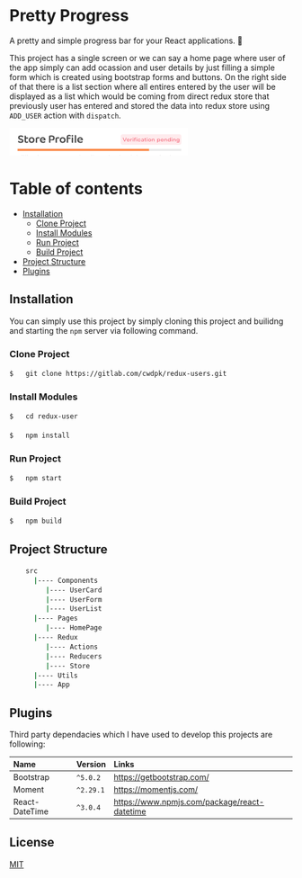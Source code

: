 # Pretty Progress

A pretty and simple progress bar for your React applications. 🚀

This project has a single screen or we can say a home page where user of the app simply can add ocassion and user details by just filling a simple form which is created using bootstrap forms and buttons.
On the right side of that there is a list section where all entires entered by the user will be displayed as a list which would be coming from direct redux store that previously user has entered and stored the data into redux store using `ADD_USER` action with `dispatch`.

![plot](./download.png)

# Table of contents

- [Installation](#installation)
  - [Clone Project](#clone-project)
  - [Install Modules](#install-modules)
  - [Run Project](#run-project)
  - [Build Project](#build-project)
- [Project Structure](#project-structure)
- [Plugins](#plugins)

## Installation

You can simply use this project by simply cloning this project and builidng and starting the `npm` server via following command.

### Clone Project

```sh
$   git clone https://gitlab.com/cwdpk/redux-users.git
```

### Install Modules

```sh
$   cd redux-user

$   npm install
```

### Run Project

```sh
$   npm start
```

### Build Project

```sh
$   npm build
```

## Project Structure

```sh
    src
      |---- Components
         |---- UserCard
         |---- UserForm
         |---- UserList
      |---- Pages
         |---- HomePage
      |---- Redux
         |---- Actions
         |---- Reducers
         |---- Store
      |---- Utils
      |---- App

```

## Plugins

Third party dependacies which I have used to develop this projects are following:

| Name           | Version   | Links                                        |
| :------------- | :-------- | :------------------------------------------- |
| Bootstrap      | `^5.0.2`  | https://getbootstrap.com/                    |
| Moment         | `^2.29.1` | https://momentjs.com/                        |
| React-DateTime | `^3.0.4`  | https://www.npmjs.com/package/react-datetime |

## License

[MIT]('./LICENSE')
